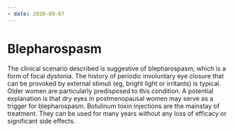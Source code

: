 ```yaml
---
- date: 2020-09-07
---
```


# Blepharospasm

<!-- blepharospasm is, sx, rx -->

The clinical scenario described is suggestive of blepharospasm, which is a form of focal dystonia.  The history of periodic involuntary eye closure that can be provoked by external stimuli (eg, bright light or irritants) is typical.  Older women are particularly predisposed to this condition.  A potential explanation is that dry eyes in postmenopausal women may serve as a trigger for blepharospasm.  Botulinum toxin injections are the mainstay of treatment.  They can be used for many years without any loss of efficacy or significant side effects.
